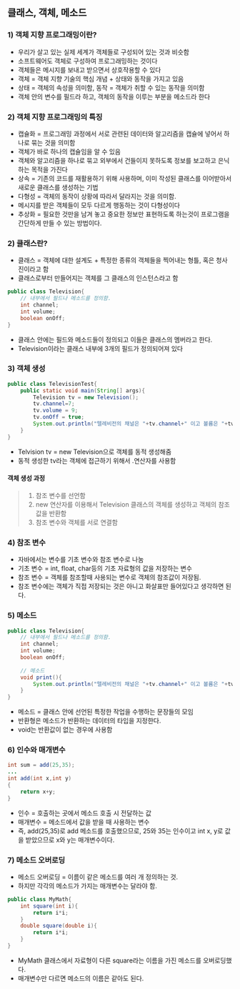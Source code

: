 ## 클래스, 객체, 메소드
### 1) 객체 지향 프로그래밍이란?
- 우리가 살고 있는 실제 세계가 객체들로 구성되어 있는 것과 비슷함
- 소프트웨어도 객체로 구성하여 프로그래밍하는 것이다
- 객체들은 메시지를 보내고 받으면서 상호작용할 수 있다
- 객체 = 객체 지향 기술의 핵심 개념 + 상태와 동작을 가지고 있음
- 상태 = 객체의 속성을 의미함, 동작 = 객체가 취할 수 있는 동작을 의미함
- 객체 안의 변수를 필드라 하고, 객체의 동작을 이루는 부분을 메소드라 한다

### 2) 객체 지향 프로그래밍의 특징
- 캡슐화 = 프로그래밍 과정에서 서로 관련된 데이터와 알고리즘을 캡슐에 넣어서 하나로 묶는 것을 의미함
- 객체가 바로 하나의 캡슐임을 알 수 있음
- 객체와 알고리즘을 하나로 묶고 외부에서 건들이지 못하도록 정보를 보고하고 은닉하는 목적을 가진다
- 상속 = 기존의 코드를 재활용하기 위해 사용하며, 이미 작성된 클래스를 이어받아서 새로운 클래스를 생성하는 기법
- 다형성 = 객체의 동작이 상황에 따라서 달라지는 것을 의미함. 
- 메시지를 받은 객체들이 모두 다르게 행동하는 것이 다형성이다
- 추상화 = 필요한 것만을 남겨 놓고 중요한 정보만 표현하도록 하는것이 프로그램을 간단하게 만들 수 있는 방법이다.

### 2) 클래스란?
- 클래스 = 객체에 대한 설계도 + 특정한 종류의 객체들을 찍어내는 형틀, 혹은 청사진이라고 함
- 클래스로부터 만들어지는 객체를 그 클래스의 인스턴스라고 함
```java
public class Television{	
	// 내부에서 필드나 메소드를 정의함.
	int channel;
	int volume;
	boolean onOff;
}
``` 
- 클래스 안에는 필드와 메소드들이 정의되고 이들은 클래스의 멤버라고 한다.
- Television이라는 클래스 내부에 3개의 필드가 정의되어져 있다

### 3) 객체 생성
```java
public class TelevisionTest{	
	public static void main(String[] args){
		Television tv = new Television();
		tv.channel=7;
		tv.volume = 9;
		tv.onOff = true;
		System.out.println("텔레비전의 채널은 "+tv.channel+" 이고 볼륨은 "+tv.volume+"입니다.");
	}
}
``` 
- Telvision tv = new Television으로 객체를 동적 생성해줌
- 동적 생성한 tv라는 객체에 접근하기 위해서 .연산자를 사용함
#### 객체 생성 과정
> 1) 참조 변수를 선언함
> 2) new 연산자를 이용해서 Television 클래스의 객체를 생성하고 객체의 참조값을 반환함
> 3) 참조 변수와 객체를 서로 연결함

### 4) 참조 변수
- 자바에서는 변수를 기초 변수와 참조 변수로 나눔
- 기초 변수 = int, float, char등의 기초 자료형의 값을 저장하는 변수
- 참조 변수 = 객체를 참조할때 사용되는 변수로 객체의 참조값이 저장됨.
- 참조 변수에는 객체가 직접 저장되는 것은 아니고 화살표만 들어있다고 생각하면 된다.

### 5) 메소드
```java
public class Television{	
	// 내부에서 필드나 메소드를 정의함.
	int channel;
	int volume;
	boolean onOff;
	
	// 메소드
	void print(){
		System.out.println("텔레비전의 채널은 "+tv.channel+" 이고 볼륨은 "+tv.volume+"입니다.");
	}
}
```
- 메소드 = 클래스 안에 선언된 특정한 작업을 수행하는 문장들의 모임
- 반환형은 메소드가 반환하는 데이터의 타입을 지정한다.
- void는 반환값이 없는 경우에 사용함

### 6) 인수와 매개변수
```java
int sum = add(25,35);
...
int add(int x,int y)
{
	return x+y;
}
```
- 인수 = 호출하는 곳에서 메소드 호출 시 전달하는 값
- 매개변수 = 메소드에서 값을 받을 때 사용하는 변수
- 즉, add(25,35)로 add 메소드를 호출했으므로, 25와 35는 인수이고 int x, y로 값을 받았으므로 x와 y는 매개변수이다. 

### 7) 메소드 오버로딩
- 메소드 오버로딩 = 이름이 같은 메소드를 여러 개 정의하는 것. 
- 하지만 각각의 메소드가 가지는 매개변수는 달라야 함.
```java
public class MyMath{	
	int square(int i){
		return i*i;
	}
	double square(double i){
		return i*i;
	}
}
```
- MyMath 클래스에서 자료형이 다른 square라는 이름을 가진 메소드를 오버로딩했다.
- 매개변수만 다르면 메소드의 이름은 같아도 된다.






